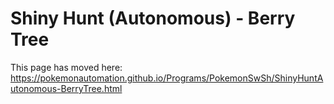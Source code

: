 # Shiny Hunt (Autonomous) - Berry Tree

This page has moved here: https://pokemonautomation.github.io/Programs/PokemonSwSh/ShinyHuntAutonomous-BerryTree.html

